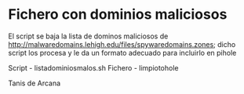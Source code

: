 
# Fichero con dominios maliciosos

El script se baja la lista de dominos maliciosos de http://malwaredomains.lehigh.edu/files/spywaredomains.zones; dicho script los procesa y le da un formato adecuado para incluirlo en pihole

Script - listadominiosmalos.sh
Fichero - limpiotohole 

Tanis de Arcana
